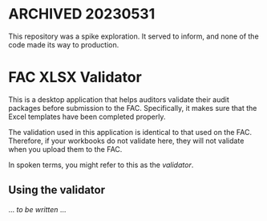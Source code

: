 # ARCHIVED 20230531

This repository was a spike exploration. It served to inform, and none of the code made its way to production.

# FAC XLSX Validator

This is a desktop application that helps auditors validate their audit packages before submission to the FAC. Specifically, it makes sure that the Excel templates have been completed properly. 

The validation used in this application is identical to that used on the FAC. Therefore, if your workbooks do not validate here, they will not validate when you upload them to the FAC.

In spoken terms, you might refer to this as the *validator*.

## Using the validator

... *to be written* ...
